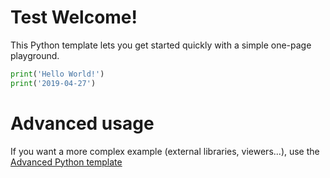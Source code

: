 # Test Welcome!

This Python template lets you get started quickly with a simple one-page playground.

```python runnable
print('Hello World!')
print('2019-04-27')
```

# Advanced usage

If you want a more complex example (external libraries, viewers...), use the [Advanced Python template](https://tech.io/select-repo/429)
